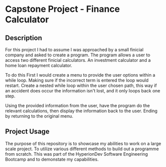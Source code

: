 # Capstone Project - Finance Calculator

## Description
For this project I had to assume I was approached by a small finicial company and asked to create a program.
The program allows a user to access two different finicial calculators.
An investment calculator and a home loan repayment calculator.

To do this First I would create a menu to provide the user options within a while loop.
Making sure if the incorrect term is entered the loop would restart.
Create a nested while loop within the user chosen path,
this way if an accident does occur the information isn't lost, and it only loops back
one step.

Using the provided information from the user, have the program do the relevant calculations,
then display the information back to the user.
Ending by returning to the original menu.

## Project Usage
The purpose of this repository is to showcase my abilities to work on a large scale project.
To utilize various different methods to build out a programme from scratch.
This was part of the HyperionDev Software Engineering Bootcamp and to demonstate my capabilities.


